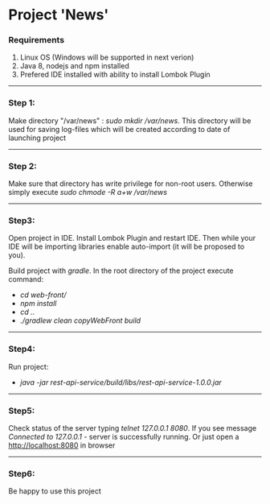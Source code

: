 # Project 'News'

### Requirements

1. Linux OS (Windows will be supported in next verion)
1. Java 8, nodejs and npm installed
1. Prefered IDE installed with ability to install Lombok Plugin
  <hr>

### __Step 1:__ 
  Make directory "/var/news" : *sudo mkdir /var/news*. This directory will be used for saving log-files which will be created according to date of launching project
  <hr>

### __Step 2:__ 
  Make sure that directory has write privilege for non-root users. Otherwise simply execute *sudo chmode -R a+w /var/news*
  <hr>

### __Step3:__
  Open project in IDE. Install Lombok Plugin and restart IDE. Then while your IDE will be importing libraries enable auto-import (it will be proposed to you).
  
  Build project with *gradle*. In the root directory of the project execute command:
   - *cd web-front/*
   - *npm install*
   - *cd ..*
   - *./gradlew clean copyWebFront build* 
  <hr>
  
### __Step4:__
  Run project:
  - *java -jar rest-api-service/build/libs/rest-api-service-1.0.0.jar*
  <hr>
  
### __Step5:__
  Check status of the server typing *telnet 127.0.0.1 8080*. If you see message *Connected to 127.0.0.1* - server is successfully running.
  Or just open a [http://localhost:8080](http://localhost:8080) in browser
  <hr>
  
### __Step6:__
  Be happy to use this project







